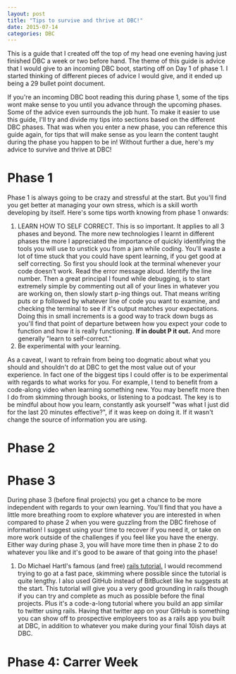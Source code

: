 ```yaml
---
layout: post
title: "Tips to survive and thrive at DBC!"
date: 2015-07-14
categories: DBC
---
```

This is a guide that I created off the top of my head one evening having just finished DBC a week or two before hand. The theme of this guide is advice that I would give to an incoming DBC boot, starting off on Day 1 of phase 1. I started thinking of different pieces of advice I would give, and it ended up being a 29 bullet point document.

If you're an incoming DBC boot reading this during phase 1, some of the tips wont make sense to you until you advance through the upcoming phases. Some of the advice even surrounds the job hunt. To make it easier to use this guide, I'll try and divide my tips into sections based on the different DBC phases. That was when you enter a new phase, you can reference this guide again, for tips that will make sense as you learn the content taught during the phase you happen to be in! Without further a due, here's my advice to survive and thrive at DBC!


<h1>Phase 1</h1>
<p>Phase 1 is always going to be crazy and stressful at the start. But you'll find you get better at managing your own stress, which is a skill worth developing by itself. Here's some tips worth knowing from phase 1 onwards:</p>

<ol>
<li>LEARN HOW TO SELF CORRECT. This is so important. It applies to all 3 phases and beyond. The more new technologies I learnt in different phases the more I appreciated the importance of quickly identifying the tools you will use to unstick you from a jam while coding. You'll waste a lot of time stuck that you could have spent learning, if you get good at self correcting. So first you should look at the terminal whenever your code doesn't work. Read the error message aloud. Identify the line number. Then a great principal I found while debugging, is to start extremely simple by commenting out all of your lines in whatever you are working on, then slowly start p-ing things out. That means writing puts or p followed by whatever line of code you want to examine, and checking the terminal to see if it's output matches your expectations. Doing this in small increments is a good way to track down bugs as you'll find that point of departure between how you expect your code to function and how it is really functioning. <b>If in doubt P it out.</b> And more generally "learn to self-correct."  </li>

<li>Be experimental with your learning.</li>
</ol>

As a caveat, I want to refrain from being too dogmatic about what you should and shouldn't do at DBC to get the most value out of your experience. In fact one of the biggest tips I could offer is to be experimental with regards to what works for you. For example, I tend to benefit from a code-along video when learning something new. You may benefit more then I do from skimming through books, or listening to a podcast. The key is to be mindful about how you learn, constantly ask yourself "was what I just did for the last 20 minutes effective?", if it was keep on doing it. If it wasn't change the source of information you are using.

<h1>Phase 2</h1>

<h1>Phase 3</h1>
<p>During phase 3 (before final projects) you get a chance to be more independent with regards to your own learning. You'll find that you have a little more breathing room to explore whatever you are interested in when compared to phase 2 when you were guzzling from the DBC firehose of information! I suggest using your time to recover if you need it, or take on more work outside of the challenges if you feel like you have the energy. Either way during phase 3, you will have more time then in phase 2 to do whatever you like and it's good to be aware of that going into the phase!</p>

<ol>
<li>Do Michael Hartl's famous (and free) <a href="https://www.railstutorial.org/book"> rails tutorial.</a> I would recommend trying to go at a fast pace, skimming where possible since the tutorial is quite lengthy. I also used GitHub instead of BitBucket like he suggests at the start. This tutorial will give you a very good grounding in rails though if you can try and complete as much as possible before the final projects. Plus it's a code-a-long tutorial where you build an app similar to twitter using rails. Having that twitter app on your GitHub is something you can show off to prospective employeers too as a rails app you built at DBC, in addition to whatever you make during your final 10ish days at DBC. </li>
</ol>

<h1>Phase 4: Carrer Week</h1>
